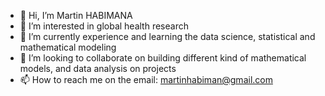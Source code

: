 - 👋 Hi, I’m Martin HABIMANA
- 👀 I’m interested in global health research 
- 🌱 I’m currently experience and learning the data science, statistical and mathematical modeling
- 💞️ I’m looking to collaborate on building different kind of mathematical models, and data analysis on projects
- 📫 How to reach me on the email: martinhabiman@gmail.com


<!---
MartinDataNinja/MartinDataNinja is a ✨ special ✨ repository because its `README.md` (this file) appears on your GitHub profile.
You can click the Preview link to take a look at your changes.
--->
